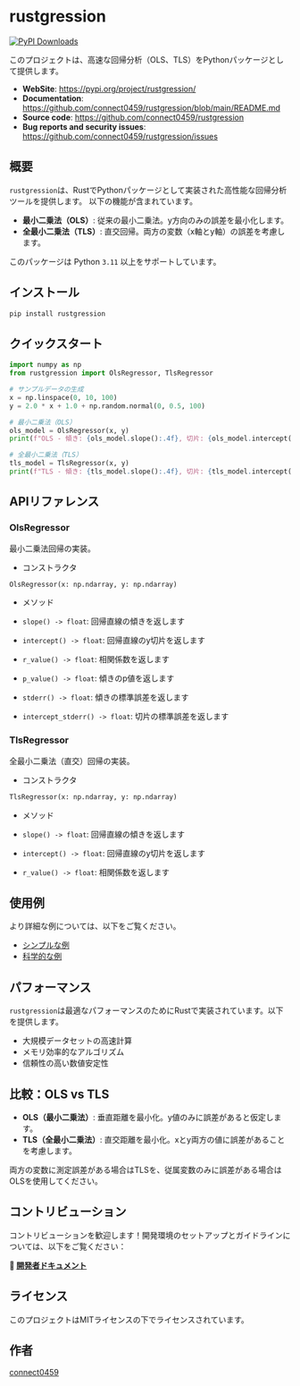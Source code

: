 # rustgression

[![PyPI Downloads](https://static.pepy.tech/badge/rustgression)](https://pepy.tech/projects/rustgression)

このプロジェクトは、高速な回帰分析（OLS、TLS）をPythonパッケージとして提供します。

- **WebSite**: <https://pypi.org/project/rustgression/>
- **Documentation**: <https://github.com/connect0459/rustgression/blob/main/README.md>
- **Source code**: <https://github.com/connect0459/rustgression>
- **Bug reports and security issues**: <https://github.com/connect0459/rustgression/issues>

## 概要

`rustgression`は、RustでPythonパッケージとして実装された高性能な回帰分析ツールを提供します。
以下の機能が含まれています。

- **最小二乗法（OLS）**: 従来の最小二乗法。y方向のみの誤差を最小化します。
- **全最小二乗法（TLS）**: 直交回帰。両方の変数（x軸とy軸）の誤差を考慮します。

このパッケージは Python `3.11` 以上をサポートしています。

## インストール

```bash
pip install rustgression
```

## クイックスタート

```python
import numpy as np
from rustgression import OlsRegressor, TlsRegressor

# サンプルデータの生成
x = np.linspace(0, 10, 100)
y = 2.0 * x + 1.0 + np.random.normal(0, 0.5, 100)

# 最小二乗法（OLS）
ols_model = OlsRegressor(x, y)
print(f"OLS - 傾き: {ols_model.slope():.4f}, 切片: {ols_model.intercept():.4f}")

# 全最小二乗法（TLS）
tls_model = TlsRegressor(x, y)
print(f"TLS - 傾き: {tls_model.slope():.4f}, 切片: {tls_model.intercept():.4f}")
```

## APIリファレンス

### OlsRegressor

最小二乗法回帰の実装。

- コンストラクタ

```python
OlsRegressor(x: np.ndarray, y: np.ndarray)
```

- メソッド

- `slope() -> float`: 回帰直線の傾きを返します
- `intercept() -> float`: 回帰直線のy切片を返します
- `r_value() -> float`: 相関係数を返します
- `p_value() -> float`: 傾きのp値を返します
- `stderr() -> float`: 傾きの標準誤差を返します
- `intercept_stderr() -> float`: 切片の標準誤差を返します

### TlsRegressor

全最小二乗法（直交）回帰の実装。

- コンストラクタ

```python
TlsRegressor(x: np.ndarray, y: np.ndarray)
```

- メソッド

- `slope() -> float`: 回帰直線の傾きを返します
- `intercept() -> float`: 回帰直線のy切片を返します
- `r_value() -> float`: 相関係数を返します

## 使用例

より詳細な例については、以下をご覧ください。

- [シンプルな例](../../examples/simple_example.py)
- [科学的な例](../../examples/scientific_example.py)

## パフォーマンス

`rustgression`は最適なパフォーマンスのためにRustで実装されています。以下を提供します。

- 大規模データセットの高速計算
- メモリ効率的なアルゴリズム
- 信頼性の高い数値安定性

## 比較：OLS vs TLS

- **OLS（最小二乗法）**: 垂直距離を最小化。y値のみに誤差があると仮定します。
- **TLS（全最小二乗法）**: 直交距離を最小化。xとy両方の値に誤差があることを考慮します。

両方の変数に測定誤差がある場合はTLSを、従属変数のみに誤差がある場合はOLSを使用してください。

## コントリビューション

コントリビューションを歓迎します！開発環境のセットアップとガイドラインについては、以下をご覧ください：

**🔗 [開発者ドキュメント](development.md)**

## ライセンス

このプロジェクトはMITライセンスの下でライセンスされています。

## 作者

[connect0459](https://github.com/connect0459)
